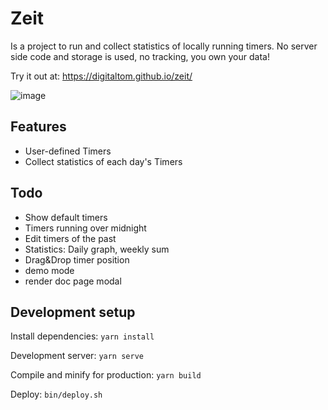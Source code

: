 # Zeit

Is a project to run and collect statistics of locally running timers.
No server side code and storage is used, no tracking, you own your data!

Try it out at: https://digitaltom.github.io/zeit/

![image](https://user-images.githubusercontent.com/582520/84606108-3167a600-aea3-11ea-9f47-3fd5bae1bca6.png)

## Features

* User-defined Timers
* Collect statistics of each day's Timers

## Todo

* Show default timers
* Timers running over midnight
* Edit timers of the past
* Statistics: Daily graph, weekly sum
* Drag&Drop timer position
* demo mode
* render doc page modal

## Development setup

Install dependencies: `yarn install`

Development server: `yarn serve`

Compile and minify for production: `yarn build`

Deploy: `bin/deploy.sh`
